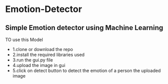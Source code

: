 # Emotion-Detector
## Simple Emotion detector using Machine Learning

TO use this Model
* 1.clone or download the repo
* 2.install the required libraries used
* 3.run the gui.py file
* 4.upload the image in gui
* 5.click on detect button to detect the emotion of a person the uploaded image
